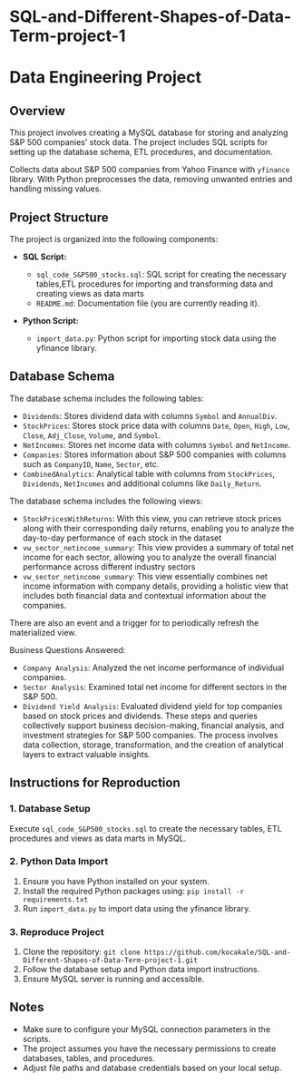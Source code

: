 # SQL-and-Different-Shapes-of-Data-Term-project-1
# Data Engineering Project

## Overview

This project involves creating a MySQL database for storing and analyzing S&P 500 companies' stock data. The project includes SQL scripts for setting up the database schema, ETL procedures, and documentation.

Collects data about S&P 500 companies from Yahoo Finance with `yfinance` library. With Python preprocesses the data, removing unwanted entries and handling missing values. 

## Project Structure

The project is organized into the following components:

- **SQL Script:**
  - `sql_code_S&P500_stocks.sql`: SQL script for creating the necessary tables,ETL procedures for importing and transforming data and creating views as data marts
  - `README.md`: Documentation file (you are currently reading it).

- **Python Script:**
  - `import_data.py`: Python script for importing stock data using the yfinance library.

## Database Schema

The database schema includes the following tables:

- `Dividends`: Stores dividend data with columns `Symbol` and `AnnualDiv`.
- `StockPrices`: Stores stock price data with columns `Date`, `Open`, `High`, `Low`, `Close`, `Adj_Close`, `Volume`, and `Symbol`.
- `NetIncomes`: Stores net income data with columns `Symbol` and `NetIncome`.
- `Companies`: Stores information about S&P 500 companies with columns such as `CompanyID`, `Name`, `Sector`, etc.
- `CombinedAnalytics`: Analytical table with columns from `StockPrices`, `Dividends`, `NetIncomes` and additional columns like `Daily_Return`.

The database schema includes the following views:
- `StockPricesWithReturns`: With this view, you can retrieve stock prices along with their corresponding daily returns, enabling you to analyze the day-to-day performance of each stock in the dataset
- `vw_sector_netincome_summary`: This view provides a summary of total net income for each sector, allowing you to analyze the overall financial performance across different industry sectors
- `vw_sector_netincome_summary`: This view essentially combines net income information with company details, providing a holistic view that includes both financial data and contextual information about the companies.

There are also an event and a trigger for to periodically refresh the materialized view.

Business Questions Answered:
- `Company Analysis`: Analyzed the net income performance of individual companies.
- `Sector Analysis`: Examined total net income for different sectors in the S&P 500.
- `Dividend Yield Analysis`: Evaluated dividend yield for top companies based on stock prices and dividends.
These steps and queries collectively support business decision-making, financial analysis, and investment strategies for S&P 500 companies. The process involves data collection, storage, transformation, and the creation of analytical layers to extract valuable insights.

## Instructions for Reproduction

### 1. Database Setup

Execute `sql_code_S&P500_stocks.sql` to create the necessary tables, ETL procedures and views as data marts in MySQL.

### 2. Python Data Import

1. Ensure you have Python installed on your system.
2. Install the required Python packages using: `pip install -r requirements.txt`
3. Run `import_data.py` to import data using the yfinance library.

### 3. Reproduce Project

1. Clone the repository: `git clone https://github.com/kocakale/SQL-and-Different-Shapes-of-Data-Term-project-1.git`
2. Follow the database setup and Python data import instructions.
3. Ensure MySQL server is running and accessible.

## Notes

- Make sure to configure your MySQL connection parameters in the scripts.
- The project assumes you have the necessary permissions to create databases, tables, and procedures.
- Adjust file paths and database credentials based on your local setup.

